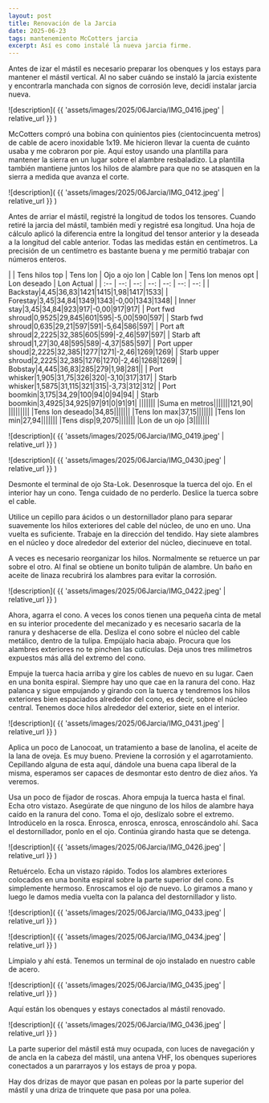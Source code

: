 ```yaml
---
layout: post
title: Renovación de la Jarcia
date: 2025-06-23
tags: mantenemiento McCotters jarcia
excerpt: Así es como instalé la nueva jarcia firme.
---
```


Antes de izar el mástil es necesario preparar los obenques y los estays para
mantener el mástil vertical. Al no saber cuándo se instaló la jarcia existente
y encontrarla manchada con signos de corrosión leve, decidí instalar jarcia
nueva.

![description](
  {{ 'assets/images/2025/06Jarcia/IMG_0416.jpeg' | relative_url }}
)

McCotters compró una bobina con quinientos pies (cientocincuenta metros) de
cable de acero inoxidable 1x19. Me hicieron llevar la cuenta de cuánto usaba y
me cobraron por pie. Aquí estoy usando una plantilla para mantener la sierra en
un lugar sobre el alambre resbaladizo. La plantilla también mantiene juntos los
hilos de alambre para que no se atasquen en la sierra a medida que avanza el
corte.

![description](
  {{ 'assets/images/2025/06Jarcia/IMG_0412.jpeg' | relative_url }}
)

Antes de arriar el mástil, registré la longitud de todos los tensores. Cuando
retiré la jarcia del mástil, también medí y registré esa longitud. Una hoja de
cálculo aplicó la diferencia entre la longitud del tensor anterior y la deseada
a la longitud del cable anterior. Todas las medidas están en centímetros. La
precisión de un centímetro es bastante buena y me permitió trabajar con números
enteros.

| | Tens hilos top | Tens lon | Ojo a ojo lon | Cable lon | Tens lon menos opt | Lon deseado | Lon Actual |
| :-- | --: | --: | --: | --: | --: | --: |
| Backstay|4,45|36,83|1421|1415|1,98|1417|1533|
| Forestay|3,45|34,84|1349|1343|-0,00|1343|1348|
| Inner stay|3,45|34,84|923|917|-0,00|917|917|
| Port fwd shroud|0,9525|29,845|601|595|-5,00|590|597|
| Starb  fwd shroud|0,635|29,21|597|591|-5,64|586|597|
| Port aft shroud|2,2225|32,385|605|599|-2,46|597|597|
| Starb aft shroud|1,27|30,48|595|589|-4,37|585|597|
| Port upper shoud|2,2225|32,385|1277|1271|-2,46|1269|1269|
| Starb upper shroud|2,2225|32,385|1276|1270|-2,46|1268|1269|
| Bobstay|4,445|36,83|285|279|1,98|281||
| Port whisker|1,905|31,75|326|320|-3,10|317|317|
| Starb whisker|1,5875|31,115|321|315|-3,73|312|312|
| Port boomkin|3,175|34,29|100|94|0|94|94|
| Starb boomkin|3,4925|34,925|97|91|0|91|91|
|||||||
|Suma en metros|||||||121,90|
|||||||||
|Tens lon deseado|34,85|||||||
|Tens lon max|37,15|||||||
|Tens lon min|27,94|||||||
|Tens disp|9,2075|||||||
|Lon de un ojo |3|||||||

![description](
  {{ 'assets/images/2025/06Jarcia/IMG_0419.jpeg' | relative_url }}
)

![description](
  {{ 'assets/images/2025/06Jarcia/IMG_0430.jpeg' | relative_url }}
)

Desmonte el terminal de ojo Sta-Lok. Desenrosque la tuerca del ojo. En el
interior hay un cono. Tenga cuidado de no perderlo. Deslice la tuerca sobre el
cable.

Utilice un cepillo para ácidos o un destornillador plano para separar
suavemente los hilos exteriores del cable del núcleo, de uno en uno. Una vuelta
es suficiente. Trabaje en la dirección del tendido. Hay siete alambres en el
núcleo y doce alrededor del exterior del núcleo, diecinueve en total.

A veces es necesario reorganizar los hilos. Normalmente se retuerce un par
sobre el otro. Al final se obtiene un bonito tulipán de alambre. Un baño en
aceite de linaza recubrirá los alambres para evitar la corrosión.


![description](
  {{ 'assets/images/2025/06Jarcia/IMG_0422.jpeg' | relative_url }}
)

Ahora, agarra el cono. A veces los conos tienen una pequeña cinta de metal en su
interior procedente del mecanizado y es necesario sacarla de la ranura y
deshacerse de ella. Desliza el cono sobre el núcleo del cable metálico, dentro
de la tulipa. Empújalo hacia abajo. Procura que los alambres exteriores no te
pinchen las cutículas. Deja unos tres milímetros expuestos más allá del extremo
del cono.

Empuje la tuerca hacia arriba y gire los cables de nuevo en su lugar. Caen en
una bonita espiral. Siempre hay uno que cae en la ranura del cono. Haz palanca
y sigue empujando y girando con la tuerca y tendremos los hilos exteriores bien
espaciados alrededor del cono, es decir, sobre el núcleo central. Tenemos doce
hilos alrededor del exterior, siete en el interior.

![description](
  {{ 'assets/images/2025/06Jarcia/IMG_0431.jpeg' | relative_url }}
)

Aplica un poco de Lanocoat, un tratamiento a base de lanolina, el aceite de la
lana de oveja. Es muy bueno. Previene la corrosión y el agarrotamiento.
Cepillando alguna de esta aquí, dándole una buena capa liberal de la
misma, esperamos ser capaces de desmontar esto dentro de diez años. Ya veremos.

Usa un poco de fijador de roscas. Ahora empuja la tuerca hasta el
final. Echa otro vistazo. Asegúrate de que ninguno de los hilos de alambre haya
caído en la ranura del cono. Toma el ojo, deslízalo sobre el extremo.
Introdúcelo en la rosca. Enrosca, enrosca, enrosca, enroscándolo ahí. Saca el
destornillador, ponlo en el ojo. Continúa girando hasta que se detenga.

![description](
  {{ 'assets/images/2025/06Jarcia/IMG_0426.jpeg' | relative_url }}
)

Retuércelo. Echa un vistazo rápido. Todos los alambres exteriores colocados en
una bonita espiral sobre la parte superior del cono. Es simplemente hermoso.
Enroscamos el ojo de nuevo. Lo giramos a mano y luego le damos media vuelta con
la palanca del destornillador y listo.

![description](
  {{ 'assets/images/2025/06Jarcia/IMG_0433.jpeg' | relative_url }}
)

![description](
  {{ 'assets/images/2025/06Jarcia/IMG_0434.jpeg' | relative_url }}
)

Límpialo y ahí está. Tenemos un terminal de ojo instalado en nuestro cable de
acero.

![description](
  {{ 'assets/images/2025/06Jarcia/IMG_0435.jpeg' | relative_url }}
)

Aquí están los obenques y estays conectados al mástil renovado.

![description](
  {{ 'assets/images/2025/06Jarcia/IMG_0436.jpeg' | relative_url }}
)

La parte superior del mástil está muy ocupada, con luces de navegación y de
ancla en la cabeza del mástil, una antena VHF, los obenques superiores
conectados a un pararrayos y los estays de proa y popa.

Hay dos drizas de mayor que pasan en poleas por la parte superior del mástil y
una driza de trinquete que pasa por una polea.

